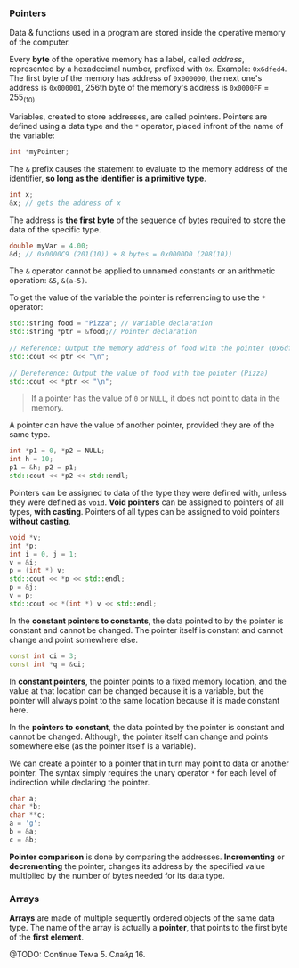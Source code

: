 ### Pointers

Data & functions used in a program are stored inside the operative memory of the computer.

Every **byte** of the operative memory has a label, called *address*, represented by a hexadecimal number, prefixed with `0x`. Example: `0x6dfed4`. The first byte of the memory has address of `0x000000`, the next one's address is `0x000001`, 256th byte of the memory's address is `0x0000FF` = $255_{(10)}$ 

Variables, created to store addresses, are called pointers. Pointers are defined using a data type and the `*` operator, placed infront of the name of the variable:

```cpp
int *myPointer;
```

The `&` prefix causes the statement to evaluate to the memory address of the identifier, **so long as the identifier is a primitive type**.

```cpp
int x;
&x; // gets the address of x
```

The address is **the first byte** of the sequence of bytes required to store the data of the specific type.

```cpp
double myVar = 4.00;
&d; // 0x0000C9 (201(10)) + 8 bytes = 0x0000D0 (208(10))
```

The `&` operator cannot be applied to unnamed constants or an arithmetic operation: `&5`, `&(a-5)`.

To get the value of the variable the pointer is referrencing to use the `*` operator:

```cpp
std::string food = "Pizza"; // Variable declaration  
std::string *ptr = &food;// Pointer declaration  
  
// Reference: Output the memory address of food with the pointer (0x6dfed4)  
std::cout << ptr << "\n";  
  
// Dereference: Output the value of food with the pointer (Pizza)  
std::cout << *ptr << "\n";
```

> If a pointer has the value of `0` or `NULL`, it does not point to data in the memory.

A pointer can have the value of another pointer, provided they are of the same type.

```cpp
int *p1 = 0, *p2 = NULL;  
int h = 10;  
p1 = &h; p2 = p1;  
std::cout << *p2 << std::endl;
```

Pointers can be assigned to data of the type they were defined with, unless they were defined as `void`. **Void pointers** can be assigned to pointers of all types, **with casting**. Pointers of all types can be assigned to void pointers **without casting**.

```cpp
void *v;  
int *p;  
int i = 0, j = 1;  
v = &i;  
p = (int *) v;  
std::cout << *p << std::endl;  
p = &j;  
v = p;  
std::cout << *(int *) v << std::endl;
```

In the **constant pointers to constants**, the data pointed to by the pointer is constant and cannot be changed. The pointer itself is constant and cannot change and point somewhere else.

```cpp
const int ci = 3; 
const int *q = &ci;
```

In **constant pointers**, the pointer points to a fixed memory location, and the value at that location can be changed because it is a variable, but the pointer will always point to the same location because it is made constant here.

In the **pointers to constant**, the data pointed by the pointer is constant and cannot be changed. Although, the pointer itself can change and points somewhere else (as the pointer itself is a variable).

We can create a pointer to a pointer that in turn may point to data or another pointer. The syntax simply requires the unary operator `*` for each level of indirection while declaring the pointer.

```cpp
char a;
char *b;
char **c;
a = 'g';
b = &a;
c = &b;
```

**Pointer comparison** is done by comparing the addresses. **Incrementing** or **decrementing** the pointer, changes its address by the specified value multiplied by the number of bytes needed for its data type.

### Arrays
**Arrays** are made of multiple sequently ordered objects of the same data type. The name of the array is actually a **pointer**, that points to the first byte of the **first element**.

@TODO: Continue Тема 5. Слайд 16.
